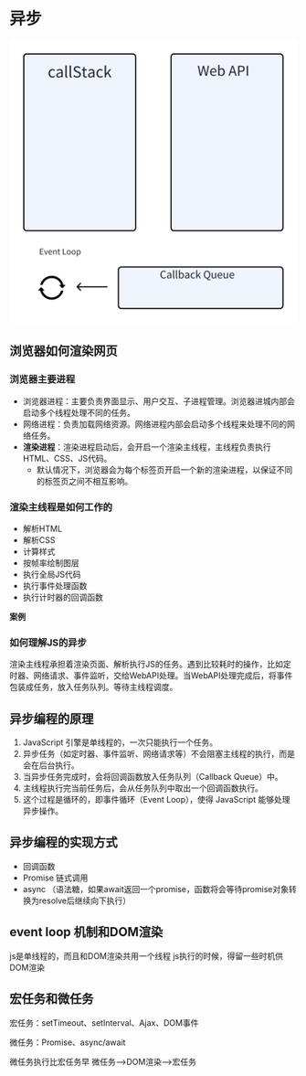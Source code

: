 # 异步
![alt text](image-1.png)

<script>
import render from './render.vue'
export default {
  components: {
    render
  }
}
</script>

## 浏览器如何渲染网页
### 浏览器主要进程
- 浏览器进程：主要负责界面显示、用户交互、子进程管理。浏览器进城内部会启动多个线程处理不同的任务。
- 网络进程：负责加载网络资源。网络进程内部会启动多个线程来处理不同的网络任务。
- **渲染进程**：渲染进程启动后，会开启一个渲染主线程，主线程负责执行HTML、CSS、JS代码。
  - 默认情况下，浏览器会为每个标签页开启一个新的渲染进程，以保证不同的标签页之间不相互影响。
### 渲染主线程是如何工作的
- 解析HTML
- 解析CSS
- 计算样式
- 按帧率绘制图层
- 执行全局JS代码
- 执行事件处理函数
- 执行计时器的回调函数

**案例**
<render />

### 如何理解JS的异步
渲染主线程承担着渲染页面、解析执行JS的任务。遇到比较耗时的操作，比如定时器、网络请求、事件监听，交给WebAPI处理。当WebAPI处理完成后，将事件包装成任务，放入任务队列。等待主线程调度。

## 异步编程的原理
1. JavaScript 引擎是单线程的，一次只能执行一个任务。
2. 异步任务（如定时器、事件监听、网络请求等）不会阻塞主线程的执行，而是会在后台执行。
3. 当异步任务完成时，会将回调函数放入任务队列（Callback Queue）中。
4. 主线程执行完当前任务后，会从任务队列中取出一个回调函数执行。
5. 这个过程是循环的，即事件循环（Event Loop），使得 JavaScript 能够处理异步操作。

## 异步编程的实现方式
- 回调函数
- Promise 链式调用
- async （语法糖，如果await返回一个promise，函数将会等待promise对象转换为resolve后继续向下执行）

## event loop 机制和DOM渲染
js是单线程的，而且和DOM渲染共用一个线程
js执行的时候，得留一些时机供DOM渲染

## 宏任务和微任务
宏任务：setTimeout、setInterval、Ajax、DOM事件

微任务：Promise、async/await

微任务执行比宏任务早  微任务-->DOM渲染-->宏任务

